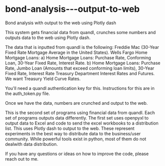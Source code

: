 # bond-analysis---output-to-web
Bond analysis with output to the web using Plotly dash


This system gets financial data from quandl, crunches some numbers and outputs data to the web using Plotly dash.

The data that is inputted from quandl is the following:
Freddie Mac (30-Year Fixed Rate Mortgage Average in the United States).
Wells Fargo Home Mortgage Loans: 
  a) Home Mortgage Loans: Purchase Rate, Conforming Loan, 30-Year Fixed Rate, Interest Rate. 
  b) Home Mortgage Loans: Purchase Rate, Jumbo Loan (Amounts that exceed conforming loan limits), 30-Year Fixed Rate, Interest Rate
Treasury Department Interest Rates and Futures. We want Treasury Yield Curve Rates.

You'll need a quandl authentication key for this. Instructions for this are in the auth_token.py file.

Once we have the data, numbers are crunched and output to the web.

This is the second set of programs using financial data from quandl. Each set of programs outputs data differently. The first 
set uses openpyxl to output data to Excel and code to send the excel workbooks to a distribution list. This uses Plotly dash to output to the web. These represent experiments in the best way to distribute data to the business/user community. While powerful tools exist in python, most of them do not dealwith data distribution.

If you have any questions or ideas on how to improve the code, please reach out to me. 
